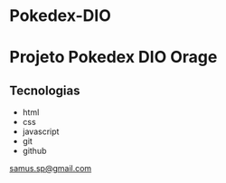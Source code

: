 # Pokedex-DIO
# Projeto Pokedex DIO Orage

## Tecnologias

- html
- css
- javascript
- git
- github

samus.sp@gmail.com


